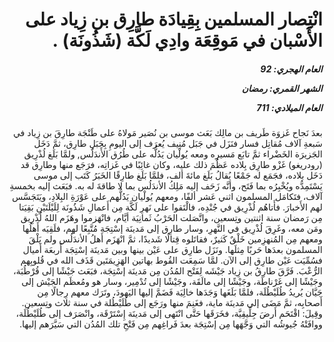 <h1 dir="rtl">انْتِصار المسلمين بِقِيادَة طارِق بن زِياد على الأَسْبان في مَوقِعَة وادِي لَكَّة (شَذُونَة) .</h1>

<h5 dir="rtl">العام الهجري:  92

الشهر القمري: رمضان

العام الميلادي: 711</h5>

<p dir="rtl">بعدَ نَجاح غَزوَة طَريف بن مالِك بَعَث موسى بن نُصَير مَولاهُ على طَنْجَة طارِقَ بن زِياد في سَبعةِ آلاف مُقاتِل فسار فنَزَل في جَبَل مُنِيف يُعرَف إلى اليومِ بِجَبَلِ طارِق، ثمَّ دَخَل الجَزيرَة الخَضْراء ثمَّ تابَع مَسيرِه ومعه يُولْيان يَدُلُّه على طُرُق الأَندَلُس, ولمَّا بَلَغ لُذْرِيق (رودريغو) غَزْو طارِق بِلاده عَظُمَ ذلك عليه، وكان غائِبًا في غَزاتِه، فرَجَع منها وطارِق قد دَخَل بلاده، فجَمَع له جَمْعًا يُقالُ بَلَغ مائةَ ألف، فلمَّا بَلَغ طارِقًا الخَبَرُ كَتَب إلى موسى يَسْتَمِدُّه ويُخْبِرُه بما فَتَح، وأنَّه زَحَف إليه مَلِكُ الأندَلُس بما لا طاقةَ له به. فبَعَث إليه بخمسةِ آلاف، فتَكامَل المسلمون اثني عَشر ألفًا، ومعهم يُولْيان يَدُلُّهم على عَوْرَةِ البِلادِ، ويَتَجَسَّس لهم الأَخبارَ. فأَتاهُم لُذْرِيق في جُنْدِه، فالْتَقوا على نَهرِ لَكَّة مِن أَعمالِ شَذُونَة لِلَيْلَتَيْنِ بَقِيَتا مِن رَمضان سنة اثنتين وتِسعين، واتَّصَلت الحَرْبُ ثَمانِيَة أيَّام، فانْهَزموا وهَزَم اللهُ لُذْرِيق ومَن معه، وغَرِقَ لُذْرِيق في النَّهرِ، وسار طارِق إلى مَدينَة إسْتِجَة مُتَّبِعًا لهم، فلَقِيَه أَهلُها ومعهم مِن المُنهزِمين خَلْقٌ كَثيرٌ، فقاتَلوه قِتالًا شَديدًا، ثمَّ انْهَزَم أَهلُ الأندَلُس ولم يَلْقَ المسلمون بعدَها حَربًا مِثلَها. ونَزَل طارِق على عَيْن بينها وبين مَدينَة إسْتِجَة أَربعَة أَميال فسُمِّيَت عَيْن طارِق إلى الآن. لمَّا سَمِعَت القُوط بهاتين الهَزِيمَتَين قَذَف الله في قُلوبِهم الرُّعْبَ. فَرَّقَ طارِقُ بن زِياد جَيْشَه لِفَتْح المُدُن مِن مَدينَة إسْتِجَة، فبَعَث جَيْشًا إلى قُرْطُبَة، وجَيْشًا إلى غَرْناطَة، وجَيْشًا إلى مالَقَة، وجَيْشًا إلى تُدْمِير، وسار هو ومُعظَم الجَيْش إلى جَيَّان يُريدُ طُلَيْطُلَة، فلمَّا بَلَغَها وَجَدَها خالِيَة فَضَمَّ إليها اليَهودَ، وتَرَك معهم رِجالًا مِن أَصحابِه، ثمَّ مَضَى إلى مَدينَة ماية، فغَنِمَ منها ورَجَع إلى طُلَيْطُلة في سنة ثلاث وتِسعين. وقِيلَ: اقْتَحَم أَرضَ جِلِّيقِيَّة، فخَرَقَها حَتَّى انْتَهى إلى مَدينَة إِسْتَرْقَة، وانْصَرَف إلى طُلَيْطُلَة، ووافَتْهُ جُيوشُه التي وَجَّهَها مِن إسْتِجَة بعدَ فَراغِهم مِن فَتْحِ تلك المُدُن التي سَيَّرَهم إليها.</p></br>
